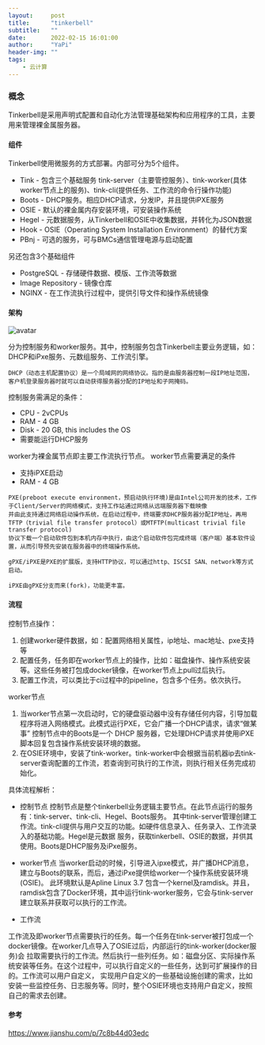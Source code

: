 ```yaml
---
layout:     post
title:      "tinkerbell"
subtitle:   ""
date:       2022-02-15 16:01:00
author:     "YaPi"
header-img: ""
tags:
    - 云计算
---
```


### 概念
Tinkerbell是采用声明式配置和自动化方法管理基础架构和应用程序的工具，主要用来管理裸金属服务器。

#### 组件
Tinkerbell使用微服务的方式部署。内部可分为5个组件。

- Tink - 包含三个基础服务 tink-server（主要管控服务）、tink-worker(具体worker节点上的服务)、tink-cli(提供任务、工作流的命令行操作功能)
- Boots - DHCP服务。相应DHCP请求，分发IP，并且提供iPXE服务
- OSIE - 默认的裸金属内存安装环境，可安装操作系统
- Hegel - 元数据服务，从Tinkerbell和OSIE中收集数据，并转化为JSON数据
- Hook - OSIE（Operating System Installation Environment）的替代方案
- PBnj - 可选的服务，可与BMCs通信管理电源与启动配置

另还包含3个基础组件
- PostgreSQL - 存储硬件数据、模版、工作流等数据
- Image Repository - 镜像仓库
- NGINX - 在工作流执行过程中，提供引导文件和操作系统镜像

#### 架构

![avatar](https://blog-1257627424.cos.ap-chengdu.myqcloud.com/cloud/tinkerbell.png)

分为控制服务和worker服务。其中，控制服务包含Tinkerbell主要业务逻辑，如：DHCP和iPxe服务、元数组服务、工作流引擎。

```text
DHCP（动态主机配置协议）是一个局域网的网络协议。指的是由服务器控制一段IP地址范围，客户机登录服务器时就可以自动获得服务器分配的IP地址和子网掩码。
```

控制服务需满足的条件：

- CPU - 2vCPUs
- RAM - 4 GB
- Disk - 20 GB, this includes the OS
- 需要能运行DHCP服务

worker为裸金属节点即主要工作流执行节点。
worker节点需要满足的条件

- 支持iPXE启动
- RAM - 4 GB

```text
PXE(preboot execute environment，预启动执行环境)是由Intel公司开发的技术，工作于Client/Server的网络模式，支持工作站通过网络从远端服务器下载映像
并由此支持通过网络启动操作系统，在启动过程中，终端要求DHCP服务器分配IP地址，再用TFTP（trivial file transfer protocol）或MTFTP(multicast trivial file transfer protocol)
协议下载一个启动软件包到本机内存中执行，由这个启动软件包完成终端（客户端）基本软件设置，从而引导预先安装在服务器中的终端操作系统。

gPXE/iPXE是PXE的扩展版，支持HTTP协议，可以通过http、ISCSI SAN、network等方式启动。

iPXE由gPXE分支而来(fork)，功能更丰富。
```

#### 流程

控制节点操作：

1. 创建worker硬件数据，如：配置网络相关属性，ip地址、mac地址、pxe支持等
2. 配置任务，任务即在worker节点上的操作，比如：磁盘操作、操作系统安装等。这些任务被打包成docker镜像，在worker节点上pull过后执行。
3. 配置工作流，可以类比于ci过程中的pipeline，包含多个任务。依次执行。

worker节点

1. 当worker节点第一次启动时，它的硬盘驱动器中没有存储任何内容，引导加载程序将进入网络模式。此模式运行PXE，它会广播一个DHCP请求，请求“做某事”
   控制节点中的Boots是一个 DHCP 服务器，它处理DHCP请求并使用iPXE脚本回复包含操作系统安装环境的数据。
2. 在OSIE环境中，安装了tink-worker。tink-worker中会根据当前机器ip去tink-server查询配置的工作流，若查询到可执行的工作流，则执行相关任务完成初始化。

具体流程解析：

- 控制节点
控制节点是整个tinkerbell业务逻辑主要节点。在此节点运行的服务有：tink-server、tink-cli、Hegel、Boots服务。
其中tink-server管理创建工作流。tink-cli提供与用户交互的功能。如硬件信息录入、任务录入、工作流录入的基础功能。Hegel是元数据
服务，获取tinkerbell、OSIE的数据，并供其使用。Boots是DHCP服务及iPxe服务。

- worker节点
当worker启动的时候，引导进入ipxe模式，并广播DHCP消息，建立与Boots的联系，而后，通过iPxe提供给worker一个操作系统安装环境(OSIE)。
此环境默认是Apline Linux 3.7 包含一个kernel及ramdisk。并且，ramdisk包含了Docker环境，其中运行tink-worker服务，它会与tink-server建立联系并获取可以执行的工作流。

- 工作流

工作流及即worker节点需要执行的任务。每一个任务在tink-server被打包成一个docker镜像。在worker几点导入了OSIE过后，内部运行的tink-worker(docker服务)会
拉取需要执行的工作流。然后执行一些列任务。如：磁盘分区、实际操作系统安装等任务。在这个过程中，可以执行自定义的一些任务，达到可扩展操作的目的。工作流可以用户自定义，
实现用户自定义的一些基础设施创建的需求，比如安装一些监控任务、日志服务等。同时，整个OSIE环境也支持用户自定义，按照自己的需求去创建。


#### 参考

https://www.jianshu.com/p/7c8b44d03edc